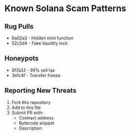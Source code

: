 ﻿# Known Solana Scam Patterns

## Rug Pulls
- 6a02a3 - Hidden mint function
- 52c5d4 - Fake liquidity lock

## Honeypots
- 8f7a32 - 99% sell tax
- 3e1c4f - Transfer freeze

## Reporting New Threats
1. Fork this repository
2. Add to this file
3. Submit PR with:
   - Contract address
   - Bytecode snippet
   - Description
